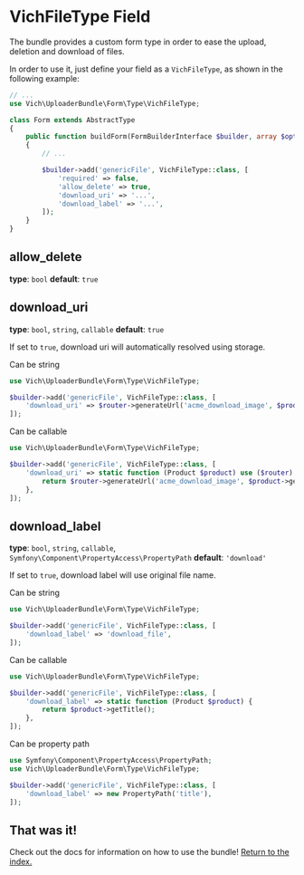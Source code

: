 VichFileType Field
==================

The bundle provides a custom form type in order to ease the upload, deletion and
download of files.

In order to use it, just define your field as a `VichFileType`, as shown in the
following example:

```php
// ...
use Vich\UploaderBundle\Form\Type\VichFileType;

class Form extends AbstractType
{
    public function buildForm(FormBuilderInterface $builder, array $options): void
    {
        // ...

        $builder->add('genericFile', VichFileType::class, [
            'required' => false,
            'allow_delete' => true, 
            'download_uri' => '...',
            'download_label' => '...',
        ]);
    }
}
```

allow_delete
------------
**type**: `bool` **default**: `true`

download_uri
------------
**type**: `bool`, `string`, `callable` **default**: `true`

If set to `true`, download uri will automatically resolved using storage.

Can be string

```php
use Vich\UploaderBundle\Form\Type\VichFileType;

$builder->add('genericFile', VichFileType::class, [
    'download_uri' => $router->generateUrl('acme_download_image', $product->getId()),
]);

```

Can be callable

```php
use Vich\UploaderBundle\Form\Type\VichFileType;

$builder->add('genericFile', VichFileType::class, [
    'download_uri' => static function (Product $product) use ($router) {
        return $router->generateUrl('acme_download_image', $product->getId());
    },
]);

```

download_label
--------------
**type**: `bool`, `string`, `callable`, `Symfony\Component\PropertyAccess\PropertyPath` **default**: `'download'`

If set to `true`, download label will use original file name.

Can be string 
```php
use Vich\UploaderBundle\Form\Type\VichFileType;

$builder->add('genericFile', VichFileType::class, [
    'download_label' => 'download_file',
]);

```

Can be callable

```php
use Vich\UploaderBundle\Form\Type\VichFileType;

$builder->add('genericFile', VichFileType::class, [
    'download_label' => static function (Product $product) {
        return $product->getTitle();
    },
]);

```

Can be property path 
```php
use Symfony\Component\PropertyAccess\PropertyPath;
use Vich\UploaderBundle\Form\Type\VichFileType;

$builder->add('genericFile', VichFileType::class, [
    'download_label' => new PropertyPath('title'),
]);

```

## That was it!

Check out the docs for information on how to use the bundle! [Return to the
index.](../index.md)
